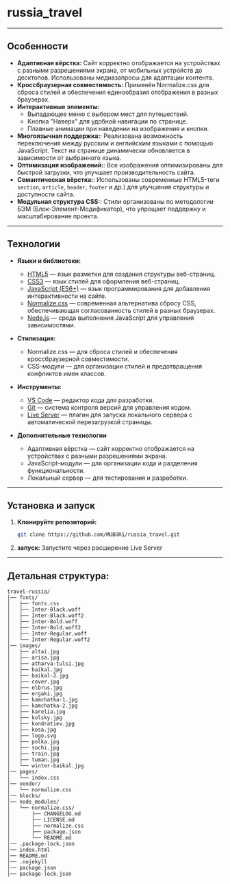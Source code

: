 # russia_travel
---

## Особенности

- **Адаптивная вёрстка:** Сайт корректно отображается на устройствах с разными разрешениями экрана, от мобильных устройств до десктопов. Использованы медиазапросы для адаптации контента.
- **Кроссбраузерная совместимость:** Применён Normalize.css для сброса стилей и обеспечения единообразия отображения в разных браузерах.
- **Интерактивные элементы:**
   - Выпадающее меню с выбором мест для путешествий.
   - Кнопка "Наверх" для удобной навигации по странице.
   - Плавные анимации при наведении на изображения и кнопки.
- **Многоязычная поддержка:**: Реализована возможность переключения между русским и английским языками с помощью JavaScript. Текст на странице динамически обновляется в зависимости от выбранного языка.
- **Оптимизация изображений:**: Все изображения оптимизированы для быстрой загрузки, что улучшает производительность сайта.
- **Семантическая вёрстка:**: Использованы современные HTML5-теги `section`, `article`, `header`, `footer` и др.) для улучшения структуры и доступности сайта.
- **Модульная структура CSS:**: Стили организованы по методологии БЭМ (Блок-Элемент-Модификатор), что упрощает поддержку и масштабирование проекта.

---

## Технологии

- **Языки и библиотеки:**
  - [HTML5](https://developer.mozilla.org/ru/docs/Web/HTML)  — язык разметки для создания структуры веб-страниц.
  - [CSS3](https://developer.mozilla.org/ru/docs/Web/CSS) — язык стилей для оформления веб-страниц.
  - [JavaScript (ES6+)](https://developer.mozilla.org/ru/docs/Web/JavaScript) — язык программирования для добавления интерактивности на сайте.
  - [Normalize.css](https://necolas.github.io/normalize.css/) — современная альтернатива сбросу CSS, обеспечивающая согласованность стилей в разных браузерах.
  - [Node.js](https://nodejs.org/en) — среда выполнения JavaScript для управления зависимостями.

- **Стилизация:**
  - Normalize.css — для сброса стилей и обеспечения кроссбраузерной совместимости.
  - CSS-модули — для организации стилей и предотвращения конфликтов имен классов.

- **Инструменты:**
  - [VS Code](https://code.visualstudio.com/) — редактор кода для разработки.
  - [Git](https://git-scm.com/) — система контроля версий для управления кодом.
  - [Live Server](https://marketplace.visualstudio.com/items?itemName=ritwickdey.LiveServer) — плагин для запуска локального сервера с автоматической перезагрузкой страницы.
- **Дополнительные технологии**
   - Адаптивная вёрстка — сайт корректно отображается на устройствах с разными разрешениями экрана.
   - JavaScript-модули — для организации кода и разделения функциональности.
   - Локальный сервер — для тестирования и разработки.
     
---
    
## Установка и запуск
1. **Клонируйте репозиторий:**
   ```bash
   git clone https://github.com/MUBOR1/russia_travel.git
   ```
3. **запуск:**
Запустите через расширение Live Server

---

## Детальная структура:
```
travel-russia/
│── fonts/
│   ├── fonts.css
│   ├── Inter-Black.woff
│   ├── Inter-Black.woff2
│   ├── Inter-Bold.woff
│   ├── Inter-Bold.woff2
│   ├── Inter-Regular.woff
│   └── Inter-Regular.woff2
│── images/
│   ├── altai.jpg
│   ├── arisa.jpg
│   ├── atharva-tulsi.jpg
│   ├── baikal.jpg
│   ├── baikal-2.jpg
│   ├── cover.jpg
│   ├── elbrus.jpg
│   ├── ergaki.jpg
│   ├── kamchatka-1.jpg
│   ├── kamchatka-2.jpg
│   ├── karelia.jpg
│   ├── kolsky.jpg
│   ├── kondratiev.jpg
│   ├── kosa.jpg
│   ├── logo.svg
│   ├── polka.jpg
│   ├── sochi.jpg
│   ├── train.jpg
│   ├── tuman.jpg
│   └── winter-baikal.jpg
│── pages/
│   └── index.css
│── vendor/
│   └── normalize.css
│── blocks/
│── node_modules/
│   └── normalize.css/
│       ├── CHANGELOG.md
│       ├── LICENSE.md
│       ├── normalize.css
│       ├── package.json
│       └── README.md
│── .package-lock.json
│── index.html
│── README.md
│── .nojekyll
│── package.json
│── package-lock.json
